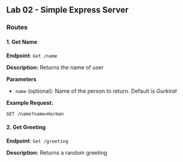 ## Lab 02 - Simple Express Server

### Routes

#### 1. **Get Name**

**Endpoint**: `Get /name`

**Description:** Returns the name of user

**Parameters**
- `name` (optional): Name of the person to return. Default is _Gurkirat_

**Example Request:**
```http
GET /name?name=Harman
```

#### 2. **Get Greeting**

**Endpoint**: `Get /greeting`

**Description:** Returns a random greeting
